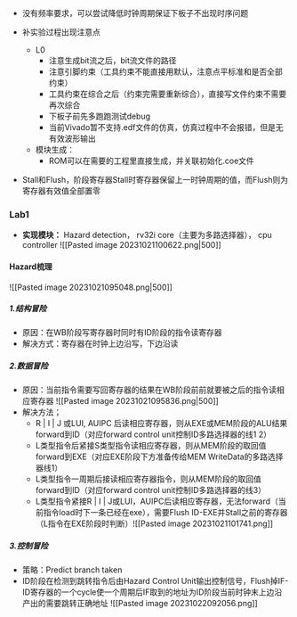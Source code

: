 * 没有频率要求，可以尝试降低时钟周期保证下板子不出现时序问题

* 补实验过程出现注意点
	* L0
		* 注意生成bit流之后，bit流文件的路径
		* 注意引脚约束（工具约束不能直接用默认，注意点平标准和是否全部约束）
		* 工具约束在综合之后（约束完需要重新综合），直接写文件约束不需要再次综合
		* 下板子前先多跑跑测试debug
		* 当前Vivado暂不支持.edf文件的仿真，仿真过程中不会报错，但是无有效波形输出
	* 模块生成：
		* ROM可以在需要的工程里直接生成，并关联初始化.coe文件

* Stall和Flush，阶段寄存器Stall时寄存器保留上一时钟周期的值，而Flush则为寄存器有效值全部置零
### Lab1
* **实现模块：** Hazard detection， rv32i core（主要为多路选择器）， cpu controller
![[Pasted image 20231021100622.png|500]]
#### Hazard梳理
![[Pasted image 20231021095048.png|500]]
##### 1.结构冒险
* 原因：在WB阶段写寄存器时同时有ID阶段的指令读寄存器
* 解决方式：寄存器在时钟上边沿写，下边沿读

##### 2.数据冒险
* 原因：当前指令需要写回寄存器的结果在WB阶段前前就要被之后的指令读相应寄存器
![[Pasted image 20231021095836.png|500]]
* 解决方法；
	* R | I | J 或LUI, AUIPC 后读相应寄存器，则从EXE或MEM阶段的ALU结果forward到ID（对应forward control unit控制ID多路选择器的线1 2）
	* L类型指令后紧接S类型指令读相应寄存器，则从MEM阶段的取回值forward到EXE（对应EXE阶段下方准备传给MEM WriteData的多路选择器线1）
	* L类型指令一周期后接读相应寄存器指令，则从MEM阶段的取回值forward到ID（对应forward control unit控制ID多路选择器的线3）
	* L类型指令紧接R | I | J或LUI，AUIPC后读相应寄存器，无法forward（当前指令load时下一条已经在exe），需要Flush ID-EXE并Stall之前的寄存器（L指令在EXE阶段时判断）![[Pasted image 20231021101741.png]]
##### 3.控制冒险
* 策略：Predict branch taken
* ID阶段在检测到跳转指令后由Hazard Control Unit输出控制信号，Flush掉IF-ID寄存器的一个cycle使一个周期后IF取到的地址为ID阶段当前时钟末上边沿产出的需要跳转正确地址
![[Pasted image 20231022092056.png]]

